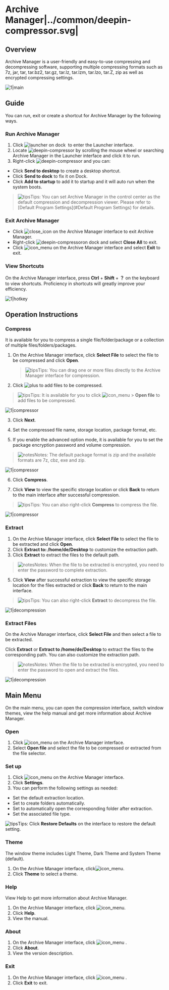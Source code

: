 # Archive Manager|../common/deepin-compressor.svg|

## Overview


Archive Manager is a user-friendly and easy-to-use compressing and decompressing software, supporting multiple compressing formats such as 7z, jar, tar, tar.bz2, tar.gz, tar.lz, tar.lzm, tar.lzo, tar.Z, zip as well as encrypted compressing settings.

![1|main](jpg/main.png)



## Guide

You can run, exit or create a shortcut for Archive Manager by the following ways.

### Run Archive Manager

1.  Click ![launcher](icon/deepin-launcher.svg) on dock  to enter the Launcher interface.
2.  Locate ![deepin-compressor](icon/deepin-compressor.svg) by scrolling the mouse wheel or searching Archive Manager in the Launcher interface and click it to run.
3.  Right-click ![deepin-compressor](icon/deepin-compressor.svg) and you can:
 - Click **Send to desktop** to create a desktop shortcut.
 - Click **Send to dock** to fix it on Dock.
 - Click **Add to startup** to add it to startup and it will auto run when the system boots.

> ![tips](icon/tips.svg)Tips: You can set Archive Manager in the control center as the default compression and decompression viewer. Please refer to [Default Program Settings](#Default Program Settings) for details.

### Exit Archive Manager

- Click  ![close_icon](icon/close_icon.svg) on the Archive Manager interface to exit Archive Manager.
- Right-click ![deepin-compressor](icon/deepin-compressor.svg)on dock and select **Close All** to exit.
- Click ![icon_menu](icon/icon_menu.svg) on the Archive Manager interface and select  **Exit** to exit.

### View Shortcuts

On the Archive Manager interface, press  **Ctrl** + **Shift** + **？** on the keyboard to view shortcuts. Proficiency in shortcuts will greatly improve your efficiency.

![1|hotkey](jpg/hotkey.png)

## Operation Instructions

### Compress

It is available for you to compress a single file/folder/package or a collection of multiple files/folders/packages.

1. On the Archive Manager interface, click **Select File** to select the file to be compressed and click **Open**.

   > ![tips](icon/tips.svg)Tips: You can drag one or more files directly to the Archive Manager interface for compression.
   
2.  Click  ![plus](icon/icon_plus.svg) to add files to be compressed.

   > ![tips](icon/tips.svg)Tips: It is available for you to click  ![icon_menu](icon/icon_menu.svg) > **Open file** to add files to be compressed.

   ![1|compressor](jpg/compress-add.png)

3.  Click **Next**.

4.  Set the compressed file name, storage location, package format, etc.

5.  If you enable the advanced option mode, it is available for you to set the package encryption password and volume compression.

   > ![notes](icon/notes.svg)Notes: The default package format is zip and the available formats are 7z, cbz, exe and zip.
   
   ![1|compressor](jpg/compress-file.png)

6.  Click **Compress**.

7.  Click **View** to view the specific storage location or click **Back** to return to the main interface after successful compression.

   > ![tips](icon/tips.svg)Tips: You can also right-click **Compress** to compress the file.

   ![1|compressor](jpg/compress-success.png)


### Extract

1.  On the Archive Manager interface, click **Select File** to select the file to be extracted and click **Open**.
3.  Click **Extract to:  /home/de/Desktop**  to customize the extraction path.
4.  Click **Extract** to extract the files to the default path.

   > ![notes](icon/notes.svg)Notes: When the file to be extracted is encrypted, you need to enter the password to complete extraction.

5.  Click **View** after successful extraction to view the specific storage location for the files extracted or click **Back** to return to the main interface.

   > ![tips](icon/tips.svg)Tips: You can also right-click **Extract** to decompress the file.

   ![1|decompression](jpg/decompression.png)

### Extract Files

On the Archive Manager interface, click **Select File** and then select a file to be extracted. 

Click **Extract** or **Extract to  /home/de/Desktop** to extract the files to the corresponding path. You can also customize the extraction path.

> ![notes](icon/notes.svg)Notes: When the file to be extracted is encrypted, you need to enter the password to open and extract the files. 

![1|decompression](jpg/extract.png)


## Main Menu

On the main menu, you can open the compression interface, switch window themes, view the help manual and get more information about Archive Manager.

### Open
1.  Click  ![icon_menu](icon/icon_menu.svg) on the Archive Manager interface.
2.  Select **Open file** and select the file to be compressed or extracted from the file selector.

### Set up

1.   Click  ![icon_menu](icon/icon_menu.svg) on the Archive Manager interface.
2.  Click **Settings**.
3.  You can perform the following settings as needed:
 - Set the default extraction location.
 - Set to create folders automatically.
 -  Set to automatically open the corresponding folder  after extraction.
 - Set the associated file type.

![tips](icon/tips.svg)Tips: Click **Restore Defaults** on the interface to restore the default setting.

### Theme

The window theme includes Light Theme, Dark Theme and System Theme (default).

1.   On the Archive Manager interface, click![icon_menu](icon/icon_menu.svg).
2.   Click **Theme** to select a theme.

### Help

View Help to get more information about Archive Manager.

1.  On the Archive Manager interface, click ![icon_menu](icon/icon_menu.svg).
2.  Click **Help**.
3.  View the manual.


### About

1.   On the Archive Manager interface, click ![icon_menu](icon/icon_menu.svg) . 
2.  Click **About**.
3.   View the version description.

### Exit

1.  On the Archive Manager interface, click ![icon_menu](icon/icon_menu.svg) .
2.  Click **Exit** to exit.
